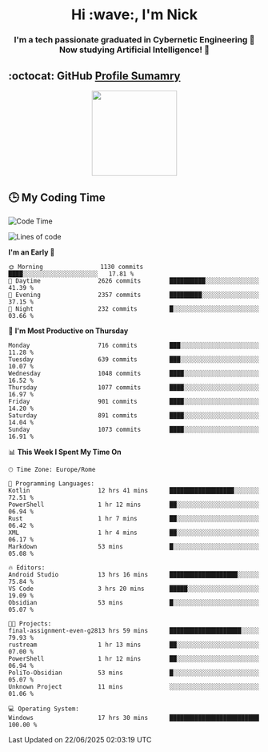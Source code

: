 <h1 align="center">Hi :wave:, I'm Nick</h1>

<h3 align="center">I'm a tech passionate graduated in Cybernetic Engineering 🤖<br>
Now studying Artificial Intelligence! 🧠</h3>


## :octocat: GitHub <a href="https://github.com/vn7n24fzkq/github-profile-summary-cards">Profile Sumamry</a>

<p align="center">
   <img style="height:170px;display:inline-block"  src="http://github-profile-summary-cards.vercel.app/api/cards/profile-details?username=CodeClimberNT&theme=github_dark" />
<!--    <img style="height:170px;display:inline-block"  src="http://github-profile-summary-cards.vercel.app/api/cards/repos-per-language?username=CodeClimberNT&theme=github_dark&exclude=" /> -->
</p>

 ## :clock3: My Coding Time 
 
<!--START_SECTION:waka-->
![Code Time](http://img.shields.io/badge/Code%20Time-682%20hrs%2058%20mins-blue)

![Lines of code](https://img.shields.io/badge/From%20Hello%20World%20I%27ve%20Written-5.6%20million%20lines%20of%20code-blue)

**I'm an Early 🐤** 

```text
🌞 Morning                1130 commits        ████░░░░░░░░░░░░░░░░░░░░░   17.81 % 
🌆 Daytime                2626 commits        ██████████░░░░░░░░░░░░░░░   41.39 % 
🌃 Evening                2357 commits        █████████░░░░░░░░░░░░░░░░   37.15 % 
🌙 Night                  232 commits         █░░░░░░░░░░░░░░░░░░░░░░░░   03.66 % 
```
📅 **I'm Most Productive on Thursday** 

```text
Monday                   716 commits         ███░░░░░░░░░░░░░░░░░░░░░░   11.28 % 
Tuesday                  639 commits         ███░░░░░░░░░░░░░░░░░░░░░░   10.07 % 
Wednesday                1048 commits        ████░░░░░░░░░░░░░░░░░░░░░   16.52 % 
Thursday                 1077 commits        ████░░░░░░░░░░░░░░░░░░░░░   16.97 % 
Friday                   901 commits         ████░░░░░░░░░░░░░░░░░░░░░   14.20 % 
Saturday                 891 commits         ████░░░░░░░░░░░░░░░░░░░░░   14.04 % 
Sunday                   1073 commits        ████░░░░░░░░░░░░░░░░░░░░░   16.91 % 
```


📊 **This Week I Spent My Time On** 

```text
🕑︎ Time Zone: Europe/Rome

💬 Programming Languages: 
Kotlin                   12 hrs 41 mins      ██████████████████░░░░░░░   72.51 % 
PowerShell               1 hr 12 mins        ██░░░░░░░░░░░░░░░░░░░░░░░   06.94 % 
Rust                     1 hr 7 mins         ██░░░░░░░░░░░░░░░░░░░░░░░   06.42 % 
XML                      1 hr 4 mins         ██░░░░░░░░░░░░░░░░░░░░░░░   06.17 % 
Markdown                 53 mins             █░░░░░░░░░░░░░░░░░░░░░░░░   05.08 % 

🔥 Editors: 
Android Studio           13 hrs 16 mins      ███████████████████░░░░░░   75.84 % 
VS Code                  3 hrs 20 mins       █████░░░░░░░░░░░░░░░░░░░░   19.09 % 
Obsidian                 53 mins             █░░░░░░░░░░░░░░░░░░░░░░░░   05.07 % 

🐱‍💻 Projects: 
final-assignment-even-g2813 hrs 59 mins      ████████████████████░░░░░   79.93 % 
rustream                 1 hr 13 mins        ██░░░░░░░░░░░░░░░░░░░░░░░   07.00 % 
PowerShell               1 hr 12 mins        ██░░░░░░░░░░░░░░░░░░░░░░░   06.94 % 
PoliTo-Obsidian          53 mins             █░░░░░░░░░░░░░░░░░░░░░░░░   05.07 % 
Unknown Project          11 mins             ░░░░░░░░░░░░░░░░░░░░░░░░░   01.06 % 

💻 Operating System: 
Windows                  17 hrs 30 mins      █████████████████████████   100.00 % 
```


 Last Updated on 22/06/2025 02:03:19 UTC
<!--END_SECTION:waka-->

